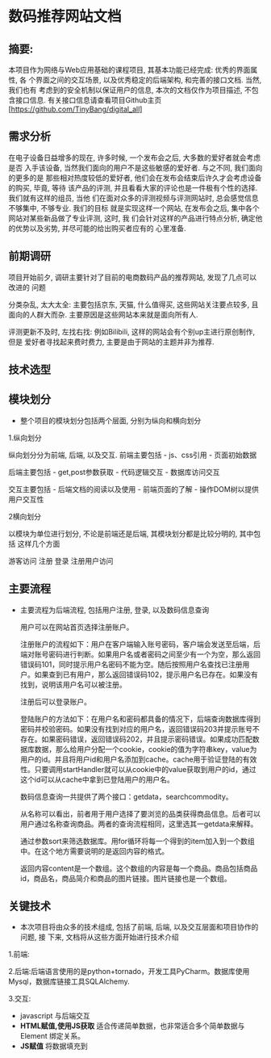 # 数码推荐网站文档

## 摘要:

  本项目作为网络与Web应用基础的课程项目, 其基本功能已经完成: 优秀的界面属性, 各
个界面之间的交互场景, 以及优秀稳定的后端架构, 和完善的接口文档. 当然, 我们也有
考虑到的安全机制以保证用户的信息, 本次的文档仅作为项目描述, 不包含接口信息.
有关接口信息请查看项目Github主页[https://github.com/TinyBang/digital_all]

## 需求分析

  在电子设备日益增多的现在, 许多时候, 一个发布会之后, 大多数的爱好者就会考虑是否
入手该设备, 当然我们面向的用户不是这些敏感的爱好者. 与之不同, 我们面向的更多的是
那些相对热度较低的爱好者, 他们会在发布会结束后许久才会考虑设备的购买, 毕竟, 等待
该产品的评测, 并且看看大家的评论也是一件极有个性的选择. 我们就有这样的组员, 当他
们在面对众多的评测视频与评测网站时, 总会感觉信息不够集中, 不够专业. 我们的目标
就是实现这样一个网站, 在发布会之后, 集中各个网站对某些新品做了专业评测, 这时, 我
们会针对这样的产品进行特点分析, 确定他的优势以及劣势, 并尽可能的给出购买者应有的
心里准备.

## 前期调研

  项目开始前夕, 调研主要针对了目前的电商数码产品的推荐网站, 发现了几点可以改进的
问题

  分类杂乱, 太大太全: 主要包括京东, 天猫, 什么值得买, 这些网站关注要点较多, 且
面向的人群大而杂. 主要原因是这些网站本来就是面向所有人.

  评测更新不及时, 左找右找: 例如Bilibili, 这样的网站会有个别up主进行原创制作, 但是
爱好者寻找起来费时费力, 主要是由于网站的主题并非为推荐.


## 技术选型


## 模块划分

* 整个项目的模块划分包括两个层面, 分别为纵向和横向划分

1.纵向划分

  纵向划分分为前端, 后端, 以及交互.
  前端主要包括
    - js、css引用
    - 页面初始数据

  后端主要包括
    - get,post参数获取
    - 代码逻辑交互
    - 数据库访问交互

  交互主要包括
    - 后端文档的阅读以及使用
    - 前端页面的了解
    - 操作DOM树以提供用户交互性


2横向划分

  以模块为单位进行划分, 不论是前端还是后端, 其模块划分都是比较分明的, 其中包括
  这样几个方面

  游客访问
  注册
  登录
  注册用户访问



## 主要流程

* 主要流程为后端流程, 包括用户注册, 登录, 以及数码信息查询

  用户可以在网站首页选择注册账户。

  注册账户的流程如下：用户在客户端输入账号密码，客户端会发送至后端，后端对账号密码进行判断。如果用户名或者密码之间至少有一个为空，那么返回错误码101，同时提示用户名密码不能为空。随后按照用户名查找已注册用户。如果查到已有用户，那么返回错误码102，提示用户名已存在。如果没有找到，说明该用户名可以被注册。

  注册后可以登录账户。

  登陆账户的方法如下：在用户名和密码都具备的情况下，后端查询数据库得到密码并校验密码。如果没有找到对应的用户名，返回错误码203并提示账号不存在。如果密码错误，返回错误码202，并且提示密码错误。如果成功匹配数据库数据，那么给用户分配一个cookie，cookie的值为字符串key，value为用户的id。并且将用户id和用户名添加到cache。cache用于验证登陆的有效性。只要调用startHandler就可以从cookie中的value获取到用户的id，通过这个id可以从cache中拿到已登陆用户的用户名。

  数码信息查询一共提供了两个接口：getdata，searchcommodity。

  从名称可以看出，前者用于用户选择了要浏览的品类获得商品信息。后者可以用户通过名称查询商品。两者的查询流程相同，这里选其一getdata来解释。

  通过参数sort来筛选数据库。用for循环将每一个得到的item加入到一个数组中。在这个地方需要说明的是返回内容的格式。

  返回内容content是一个数组。这个数组的内容是每一个商品。商品包括商品id，商品名，商品简介和商品的图片链接。图片链接也是一个数组。




## 关键技术

* 本次项目将由众多的技术组成, 包括了前端, 后端, 以及交互层面和项目协作的问题, 接
   下来, 文档将从这些方面开始进行技术介绍

1.前端:


2.后端:后端语言使用的是python+tornado，开发工具PyCharm。数据库使用Mysql，数据库链接工具SQLAlchemy.

3.交互:
 *  javascript 与后端交互
   * __HTML赋值,使用JS获取__  适合传递简单数据，也非常适合多个简单数据与 Element 绑定关系。
   * __JS赋值__  将数据填充到 <script> 的 JavaScript 变量声明中。需要最快速度传递数据给 JS 并十分确定此数据稳定时，使用此方式。数据格式复杂的建议使用script填充JSON 或AJAX获取JSON 方法。
   * __script填充JSON__  填充 JSON 数据到 <script> 标签中，前端通过 DOM 获取 JSON字符串并解析成对象。
   * __AJAX获取JSON__  适合加载非主要信息、设定触发条件（用户点击查看资料时），并提供友好的数据读取等待提示。
 *  JavaScript操纵DOM树
   * DOM 中的三个字母，D（Document）可以理解为整个 Web 加载的网页文档；O（Object）可以理解为类似 window 对象之类的东西，可以调用属性和方法，这里我们说的是 document对象；M（Model）可以理解为网页文档的树型结构。
   * 加载 HTML 页面时，Web 浏览器生成一个树型结构，用来表示页面内部结构。DOM 将这种树型结构理解为由节点组成.
   * 使用JavaScript操纵DOM树。包括查找节点、创建节点、复制节点、插入节点、删除节点和替换节点。
 *  基于json的 jQuery Ajax - post()方法
   * 前端通过jQuery Ajax传输json到后端，后端接收json，对json进行处理，后端返回一个json给前端
   * 基于后端所给的json所包含的信息操纵DOM树，对前端部分非主要信息进行修改和更新。
   * 由于是使用jQuery，则需要导入jQuery的类库：jquery-3.2.1.min.js，使得 JavaScript的开发更加方便、高效！

4.项目协作()



